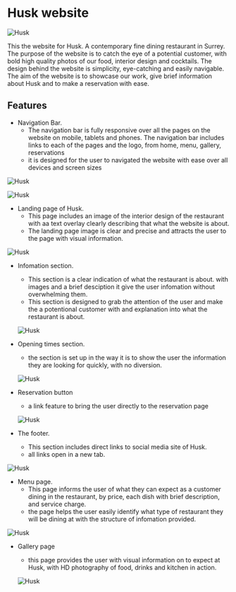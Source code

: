 # Husk website

![Husk](assets/images/redesign.webp)

This the website for Husk. A contemporary fine dining restaurant in Surrey.
The purpose of the website is to catch the eye of a potential customer, with bold high quality photos of our food, interior design and cocktails. The design behind the website is simplicity, eye-catching and easily navigable. The aim of the website is to showcase our work, give brief information about Husk and to make a reservation with ease.

## Features

* Navigation Bar.
  * The navigation bar is fully responsive over all the pages on the website on mobile, tablets and phones. The navigation bar includes links to each of the pages and the logo, from home, menu, gallery, reservations
  * it is designed for the user to navigated the website with ease over all devices and screen sizes

![Husk](assets/images/navbar1.webp)

![Husk](assets/images/navbar2.webp)

* Landing page of Husk.
  * This page includes an image of the interior design of the restaurant with aa text overlay clearly describing that what the website is about.
  * The landing page image is clear and precise and attracts the user to the page with visual information.

![Husk](assets/images/landing.webp)
  
* Infomation section.
  * This section is a clear indication of what the restaurant is about. with images and a brief desciption it give the user infomation without overwhelming them.
  * This section is designed to grab the attention of the user and make the a potentional customer with and explanation into what the restaurant is about.
  
  ![Husk](assets/images/about-team.webp)
  
* Opening times section.
  * the section is set up in the way it is to show the user the information they are looking for quickly, with no diversion.
  
  ![Husk](assets/images/times.webp)
  
* Reservation button
  * a link feature to bring the user directly to the reservation page
  
  ![Husk](assets/images/book-button.webp)

* The footer.
  * This section includes direct links to social media site of Husk.
  * all links open in a new tab.

![Husk](assets/images/footer.webp)

* Menu page.
  * This page informs the user of what they can expect as a customer dining in the restaurant, by price, each dish with brief description, and service charge.
  * the page helps the user easily identify what type of restaurant they will be dining at with the structure of infomation provided.

![Husk](assets/images/menu.webp)

* Gallery page
  * this page provides the user with visual information on to expect at Husk, with HD photography of food, drinks and kitchen in action.
  
  ![Husk](assets/images/menu.webp)
  

